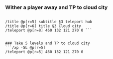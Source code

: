 

### Wither a player away and TP to cloud city

```/effect @p[r=5] wither 2 5 true 

/title @p[r=5] subtitle §3 teleport hub
/title @p[r=6] title §3 Cloud city
/teleport @p[r=8] 460 132 121 270 0 ```


### Take 5 levels and TP to cloud city
```/xp -5L @p[r=5] 
/teleport @p[r=5] 460 132 121 270 0
 ```